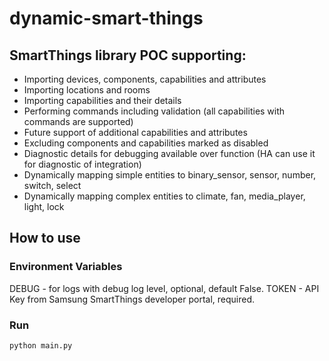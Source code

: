 # dynamic-smart-things

## SmartThings library POC supporting:

- Importing devices, components, capabilities and attributes
- Importing locations and rooms
- Importing capabilities and their details
- Performing commands including validation (all capabilities with commands are supported)
- Future support of additional capabilities and attributes
- Excluding components and capabilities marked as disabled
- Diagnostic details for debugging available over function (HA can use it for diagnostic of integration)
- Dynamically mapping simple entities to binary_sensor, sensor, number, switch, select
- Dynamically mapping complex entities to climate, fan, media_player, light, lock

## How to use

### Environment Variables

DEBUG - for logs with debug log level, optional, default False.
TOKEN - API Key from Samsung SmartThings developer portal, required.

### Run

```bash
python main.py
```